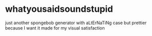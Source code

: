 # whatyousaidsoundstupid
just another spongebob generator with aLtErNaTiNg case but prettier because I want it made for my visual satisfaction
